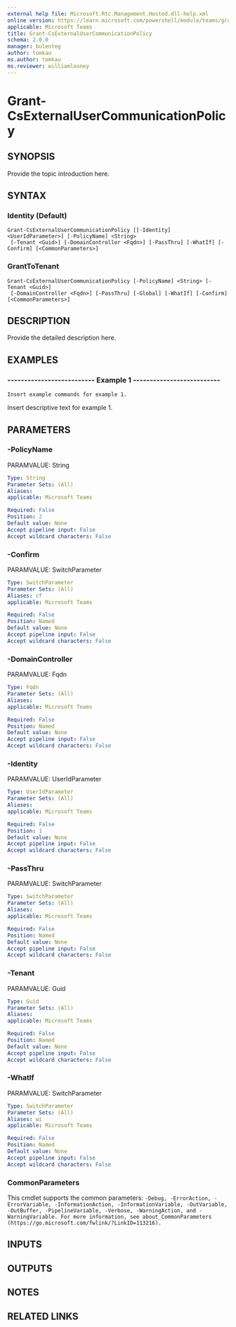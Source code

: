 ```yaml
---
external help file: Microsoft.Rtc.Management.Hosted.dll-help.xml 
online version: https://learn.microsoft.com/powershell/module/teams/grant-csexternalusercommunicationpolicy
applicable: Microsoft Teams
title: Grant-CsExternalUserCommunicationPolicy
schema: 2.0.0
manager: bulenteg
author: tomkau
ms.author: tomkau
ms.reviewer: williamlooney
---
```


# Grant-CsExternalUserCommunicationPolicy

## SYNOPSIS
Provide the topic introduction here.

## SYNTAX

### Identity (Default)
```
Grant-CsExternalUserCommunicationPolicy [[-Identity] <UserIdParameter>] [-PolicyName] <String>
 [-Tenant <Guid>] [-DomainController <Fqdn>] [-PassThru] [-WhatIf] [-Confirm] [<CommonParameters>]
```

### GrantToTenant
```
Grant-CsExternalUserCommunicationPolicy [-PolicyName] <String> [-Tenant <Guid>]
 [-DomainController <Fqdn>] [-PassThru] [-Global] [-WhatIf] [-Confirm] [<CommonParameters>]
```

## DESCRIPTION
Provide the detailed description here.

## EXAMPLES

### -------------------------- Example 1 -------------------------- 
```
Insert example commands for example 1.
```

Insert descriptive text for example 1.


## PARAMETERS

### -PolicyName
PARAMVALUE: String

```yaml
Type: String
Parameter Sets: (All)
Aliases: 
applicable: Microsoft Teams

Required: False
Position: 2
Default value: None
Accept pipeline input: False
Accept wildcard characters: False
```

### -Confirm
PARAMVALUE: SwitchParameter

```yaml
Type: SwitchParameter
Parameter Sets: (All)
Aliases: cf
applicable: Microsoft Teams

Required: False
Position: Named
Default value: None
Accept pipeline input: False
Accept wildcard characters: False
```

### -DomainController
PARAMVALUE: Fqdn

```yaml
Type: Fqdn
Parameter Sets: (All)
Aliases: 
applicable: Microsoft Teams

Required: False
Position: Named
Default value: None
Accept pipeline input: False
Accept wildcard characters: False
```

### -Identity
PARAMVALUE: UserIdParameter

```yaml
Type: UserIdParameter
Parameter Sets: (All)
Aliases: 
applicable: Microsoft Teams

Required: False
Position: 1
Default value: None
Accept pipeline input: False
Accept wildcard characters: False
```

### -PassThru
PARAMVALUE: SwitchParameter

```yaml
Type: SwitchParameter
Parameter Sets: (All)
Aliases: 
applicable: Microsoft Teams

Required: False
Position: Named
Default value: None
Accept pipeline input: False
Accept wildcard characters: False
```

### -Tenant
PARAMVALUE: Guid

```yaml
Type: Guid
Parameter Sets: (All)
Aliases: 
applicable: Microsoft Teams

Required: False
Position: Named
Default value: None
Accept pipeline input: False
Accept wildcard characters: False
```

### -WhatIf
PARAMVALUE: SwitchParameter

```yaml
Type: SwitchParameter
Parameter Sets: (All)
Aliases: wi
applicable: Microsoft Teams

Required: False
Position: Named
Default value: None
Accept pipeline input: False
Accept wildcard characters: False
```

### CommonParameters
This cmdlet supports the common parameters: `-Debug, -ErrorAction, -ErrorVariable, -InformationAction, -InformationVariable, -OutVariable, -OutBuffer, -PipelineVariable, -Verbose, -WarningAction, and -WarningVariable. For more information, see about_CommonParameters (https://go.microsoft.com/fwlink/?LinkID=113216).`

## INPUTS

## OUTPUTS

## NOTES

## RELATED LINKS
